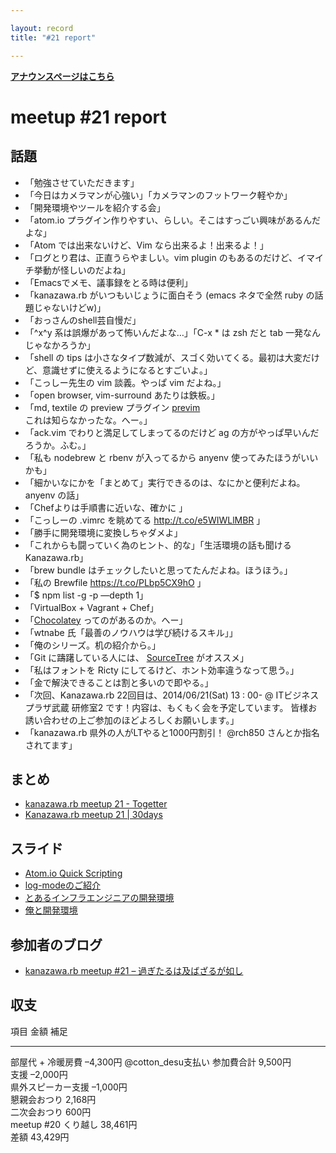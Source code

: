 ```yaml
---

layout: record
title: "#21 report"

---
```


<p> <a href="./"><strong>アナウンスページはこちら</strong></a></p>

meetup #21 report
==================

話題
----

-   「勉強させていただきます」
-   「今日はカメラマンが心強い」「カメラマンのフットワーク軽やか」
-   「開発環境やツールを紹介する会」
-   「atom.io
    プラグイン作りやすい、らしい。そこはすっごい興味があるんだよな」
-   「Atom では出来ないけど、Vim なら出来るよ！出来るよ！」
-   「ログとり君は、正直うらやましい。vim plugin
    のもあるのだけど、イマイチ挙動が怪しいのだよね」
-   「Emacsでメモ、議事録をとる時は便利」
-   「kanazawa.rb がいつもいじょうに面白そう (emacs ネタで全然 ruby
    の話題じゃないけどw)」
-   「おっさんのshell芸自慢だ」
-   「\^x\^y 系は誤爆があって怖いんだよな…」「C-x * は zsh だと tab
    一発なんじゃなかろうか」
-   「shell の tips
    は小さなタイプ数減が、スゴく効いてくる。最初は大変だけど、意識せずに使えるようになるとすごいよ。」
-   「こっしー先生の vim 談義。やっぱ vim だよね。」
-   「open browser, vim-surround あたりは鉄板。」
-   「md, textile の preview プラグイン [previm](http://t.co/ATseCyzQQL)
    これは知らなかったな。へー。」
-   「ack.vim でわりと満足してしまってるのだけど ag
    の方がやっぱ早いんだろうか。ふむ。」
-   「私も nodebrew と rbenv が入ってるから anyenv
    使ってみたほうがいいかも」
-   「細かいなにかを「まとめて」実行できるのは、なにかと便利だよね。anyenv
    の話」
-   「Chefよりは手順書に近いな、確かに 」
-   「こっしーの .vimrc を眺めてる <http://t.co/e5WIWLlMBR> 」
-   「勝手に開発環境に変換しちゃダメよ」
-   「これからも闘っていく為のヒント、的な」「生活環境の話も聞けるKanazawa.rb」
-   「brew bundle はチェックしたいと思ってたんだよね。ほうほう。」
-   「私の Brewfile <https://t.co/PLbp5CX9hO> 」
-   「\$ npm list -g -p —depth 1」
-   「VirtualBox + Vagrant + Chef」
-   「[Chocolatey](http://t.co/8Kl3WCWke2) ってのがあるのか。へー」
-   「wtnabe 氏「最善のノウハウは学び続けるスキル」」
-   「俺のシリーズ。机の紹介から。」
-   「Git に躊躇している人には、 [SourceTree](http://t.co/NUUiagA70h)
    がオススメ」
-   「私はフォントを Ricty にしてるけど、ホント効率違うなって思う。」
-   「金で解決できることは割と多いので即やる。」
-   「次回、Kanazawa.rb 22回目は、2014/06/21(Sat) 13 : 00- @
    ITビジネスプラザ武蔵 研修室2
    です！内容は、もくもく会を予定しています。
    皆様お誘い合わせの上ご参加のほどよろしくお願いします。」
-   「kanazawa.rb 県外の人がLTやると1000円割引！ @rch850
    さんとか指名されてます」

まとめ
------

-   [kanazawa.rb meetup 21 - Togetter](http://togetter.com/li/668740)
-   [Kanazawa.rb meetup 21 | 30days](http://30d.jp/kzrb/11)

スライド
--------

-   [Atom.io Quick Scripting](http://t.co/2Pu2niOViP)
-   [log-modeのご紹介](http://t.co/j3D6Qg4dYo)
-   [とあるインフラエンジニアの開発環境](https://speakerdeck.com/libero_18/toaruinhuraensiniafalsekai-fa-huan-jing)
-   [俺と開発環境](http://www.slideshare.net/pharaohkj/ss-34794458)

参加者のブログ
--------------

-   [kanazawa.rb meetup #21 –
    過ぎたるは及ばざるが如し](http://cotton-desu.hatenablog.com/entry/2014/05/22/222024)

収支
----

  項目                   金額       補足
  ---------------------- ---------- ---------------------
  部屋代 + 冷暖房費      –4,300円   @cotton\_desu支払い
  参加費合計             9,500円    
  支援                   –2,000円   
  県外スピーカー支援     –1,000円   
  懇親会おつり           2,168円    
  二次会おつり           600円      
  meetup #20 くり越し   38,461円   
  差額                   43,429円   


